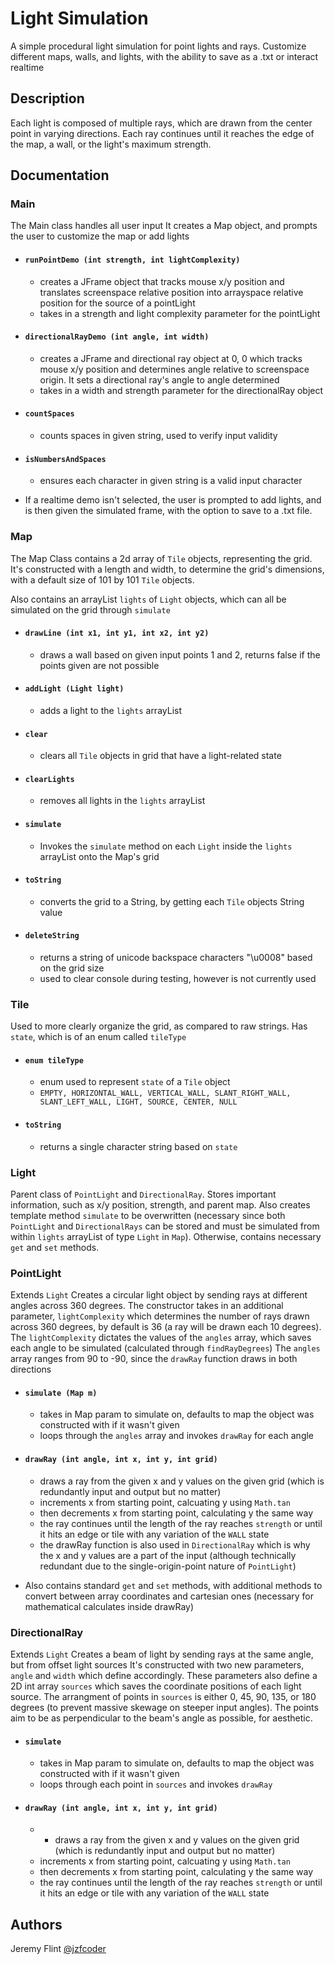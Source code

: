 # Light Simulation

A simple procedural light simulation for point lights and rays. Customize different maps, walls, and lights, with the ability to save as a .txt or interact realtime

## Description

Each light is composed of multiple rays, which are drawn from the center point in varying directions. Each ray continues until it reaches the edge of the map, a wall, or the light's maximum strength.

## Documentation
### Main
The Main class handles all user input
It creates a Map object, and prompts the user to customize the map or add lights

* #### `runPointDemo (int strength, int lightComplexity)`
    * creates a JFrame object that tracks mouse x/y position and translates screenspace relative position into arrayspace relative position for the source of a pointLight
    * takes in a strength and light complexity parameter for the pointLight

* #### `directionalRayDemo (int angle, int width)`
    * creates a JFrame and directional ray object at 0, 0 which tracks mouse x/y position and determines angle relative to screenspace origin. It sets a directional
    ray's angle to angle determined
    * takes in a width and strength parameter for the directionalRay object

* #### `countSpaces`
    * counts spaces in given string, used to verify input validity

* #### `isNumbersAndSpaces`
    * ensures each character in given string is a valid input character

* If a realtime demo isn't selected, the user is prompted to add lights, and is then given the simulated frame, with the option to save to a .txt file.

### Map
The Map Class contains a 2d array of `Tile` objects, representing the grid.
It's constructed with a length and width, to determine the grid's dimensions, with a default size of 101 by 101 `Tile` objects.

Also contains an arrayList `lights` of `Light` objects, which can all be simulated on the grid through `simulate`

* #### `drawLine (int x1, int y1, int x2, int y2)`
    * draws a wall based on given input points 1 and 2, returns false if the points given are not possible

* #### `addLight (Light light)`
    * adds a light to the `lights` arrayList

* #### `clear`
    * clears all `Tile` objects in grid that have a light-related state

* #### `clearLights`
    * removes all lights in the `lights` arrayList

* #### `simulate`
    * Invokes the `simulate` method on each `Light` inside the `lights` arrayList onto the Map's grid

* #### `toString`
    * converts the grid to a String, by getting each `Tile` objects String value

* #### `deleteString`
    * returns a string of unicode backspace characters "\u0008" based on the grid size
    * used to clear console during testing, however is not currently used

### Tile
Used to more clearly organize the grid, as compared to raw strings.
Has `state`, which is of an enum called `tileType`

* #### `enum tileType`
    * enum used to represent `state` of a `Tile` object
    * `EMPTY,
        HORIZONTAL_WALL,
        VERTICAL_WALL,
        SLANT_RIGHT_WALL,
        SLANT_LEFT_WALL,
        LIGHT,
        SOURCE,
        CENTER,
        NULL`

* #### `toString`
    * returns a single character string based on `state`

### Light
Parent class of `PointLight` and `DirectionalRay`. Stores important information, such as x/y position, strength, and parent map. Also creates template method `simulate` to be overwritten (necessary since both `PointLight` and `DirectionalRays` can be stored and must be simulated from within `lights` arrayList of type `Light` in `Map`). Otherwise, contains necessary `get` and `set` methods.

### PointLight
Extends `Light`
Creates a circular light object by sending rays at different angles across 360 degrees.
The constructor takes in an additional parameter, `lightComplexity` which determines the number of rays drawn across 360 degrees, by default is 36 (a ray will be drawn each 10 degrees).
The `lightComplexity` dictates the values of the `angles` array, which saves each angle to be simulated (calculated through `findRayDegrees`)
The `angles` array ranges from 90 to -90, since the `drawRay` function draws in both directions

* #### `simulate (Map m)`
    * takes in Map param to simulate on, defaults to map the object was constructed with if it wasn't given
    * loops through the `angles` array and invokes `drawRay` for each angle

* #### `drawRay (int angle, int x, int y, int grid)`
    * draws a ray from the given x and y values on the given grid (which is redundantly input and output but no matter)
    * increments x from starting point, calcuating y using `Math.tan`
    * then decrements x from starting point, calculating y the same way
    * the ray continues until the length of the ray reaches `strength` or until it hits an edge or tile with any variation of the `WALL` state
    * the drawRay function is also used in `DirectionalRay` which is why the x and y values are a part of the input (although technically redundant due to the single-origin-point nature of `PointLight`)

* Also contains standard `get` and `set` methods, with additional methods to convert between array coordinates and cartesian ones (necessary for mathematical calculates inside drawRay)

### DirectionalRay
Extends `Light`
Creates a beam of light by sending rays at the same angle, but from offset light sources
It's constructed with two new parameters, `angle` and `width` which define accordingly. These parameters also define a 2D int array `sources` which saves the coordinate positions of each light source. The arrangment of points in `sources` is either 0, 45, 90, 135, or 180 degrees (to prevent massive skewage on steeper input angles). The points aim to be as perpendicular to the beam's angle as possible, for aesthetic.

* #### `simulate`
    * takes in Map param to simulate on, defaults to map the object was constructed with if it wasn't given
    * loops through each point in `sources` and invokes `drawRay`

* #### `drawRay (int angle, int x, int y, int grid)`
    * * draws a ray from the given x and y values on the given grid (which is redundantly input and output but no matter)
    * increments x from starting point, calcuating y using `Math.tan`
    * then decrements x from starting point, calculating y the same way
    * the ray continues until the length of the ray reaches `strength` or until it hits an edge or tile with any variation of the `WALL` state

## Authors
Jeremy Flint
[@jzfcoder](https://github.com/jzfcoder)